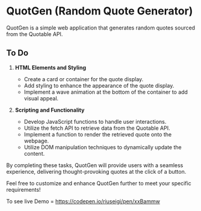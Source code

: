 # QuotGen (Random Quote Generator)

QuotGen is a simple web application that generates random quotes sourced from the Quotable API.

## To Do

1. **HTML Elements and Styling**

   - Create a card or container for the quote display.
   - Add styling to enhance the appearance of the quote display.
   - Implement a wave animation at the bottom of the container to add visual appeal.

2. **Scripting and Functionality**
   - Develop JavaScript functions to handle user interactions.
   - Utilize the fetch API to retrieve data from the Quotable API.
   - Implement a function to render the retrieved quote onto the webpage.
   - Utilize DOM manipulation techniques to dynamically update the content.

By completing these tasks, QuotGen will provide users with a seamless experience, delivering thought-provoking quotes at the click of a button.

Feel free to customize and enhance QuotGen further to meet your specific requirements!

To see live Demo = https://codepen.io/riuseigi/pen/xxBammw
